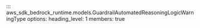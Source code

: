 ::: aws_sdk_bedrock_runtime.models.GuardrailAutomatedReasoningLogicWarningType
    options:
        heading_level: 1
        members: true
